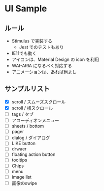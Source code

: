 # UI Sample

## ルール

- Stimulus で実装する
  - Jest でのテストもあり
- IE11でも動く
- アイコンは、Material Design の icon を利用
- WAI-ARIA になるべく対応する
- アニメーションは、あれば尚よし

## サンプルリスト

- [x] scroll / スムーズスクロール
- [x] scroll / 横スクロール
- [ ] tags / タブ
- [ ] アコーディオンメニュー
- [ ] sheets / bottom
- [ ] pager
- [ ] dialog / ダイアログ
- [ ] LIKE button
- [ ] drwaer
- [ ] floating action button
- [ ] tooltips
- [ ] Chips
- [ ] menu
- [ ] image list
- [ ] 画像のswipe
